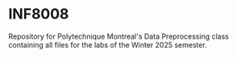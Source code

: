 # INF8008
Repository for Polytechnique Montreal's Data Preprocessing class containing all files for the labs of the Winter 2025 semester.
